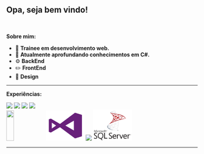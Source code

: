 <!-- Your title -->
## Opa, seja bem vindo!

<!-- [![Linkedin](https://img.shields.io/badge/-LinkedIn-blue?style=flat&logo=Linkedin&logoColor=white)](https://www.linkedin.com/in/zjayers/) -->

&nbsp;

<!-- Talking about you -->
**Sobre mim:**

- 💼 **Trainee em desenvolvimento web.**
- 📖 **Atualmente aprofundando conhecimentos em C#.**
- ⚙️ **BackEnd**
- ✏️ **FrontEnd**
- 🎨 **Design**

---

**Experiências:**

<p>
  <code><img width="20%" src="https://www.vectorlogo.zone/logos/javascript/javascript-ar21.svg"></code>
  <code><img width="20%" src="https://www.vectorlogo.zone/logos/typescriptlang/typescriptlang-ar21.svg"></code>
  <code><img width="20%" src="https://www.vectorlogo.zone/logos/reactjs/reactjs-ar21.svg"></code>
  <code><img width="20%" src="https://www.vectorlogo.zone/logos/getbootstrap/getbootstrap-ar21.svg"></code>
  <br />
  <code><img width="20%" height="80px" src="https://github.com/rdimascio/icons/blob/master/icons/photoshop.svg"></code>
  <code><img width="20%" height="80px" src="https://github.com/gilbarbara/logos/blob/master/logos/visual-studio.svg"></code>
  <code><img width="20%" src="https://www.vectorlogo.zone/logos/mysql/mysql-ar21.svg"></code>
  <code><img width="20%" src="https://github.com/cncf/landscape/blob/master/hosted_logos/microsoft-sql-server.svg"></code>
</p>

---


<!-- <a href="https://github.com/HeitorMagalhaes/github-readme-stats">
   <img width="60%" alt="Status Heitor" src="" />
</a>
 -->
